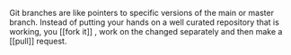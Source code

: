 Git branches are like pointers to specific versions of the main or master branch. Instead of putting your hands on a well curated repository that is working, you [[fork it]] , work on the changed separately and then make a [[pull]] request. 
